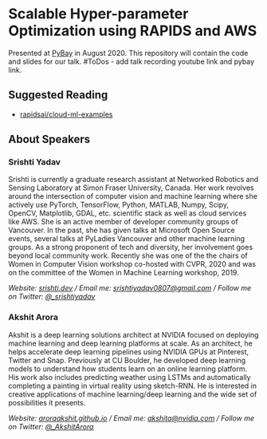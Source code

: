 # Scalable Hyper-parameter Optimization using RAPIDS and AWS

Presented at [PyBay](http://pybay.com/) in August 2020. This repository will contain the code and slides for our talk. #ToDos - add talk recording youtube link and pybay link.

## Suggested Reading
* [rapidsai/cloud-ml-examples](https://github.com/rapidsai/cloud-ml-examples/)

## About Speakers

### Srishti Yadav

Srishti is currently a graduate research assistant at Networked Robotics and Sensing Laboratory at Simon Fraser University, Canada. Her work revolves around the intersection of computer vision and machine learning where she actively use PyTorch, TensorFlow, Python, MATLAB, Numpy, Scipy, OpenCV, Matplotlib, GDAL, etc. scientific stack as well as cloud services like AWS. She is an active member of developer community groups of Vancouver. In the past, she has given talks at Microsoft Open Source events, several talks at PyLadies Vancouver and other machine learning groups. As a strong proponent of tech and diversity, her involvement goes beyond local community work. Recently she was one of the the chairs of Women in Computer Vision workshop co-hosted with CVPR, 2020 and was on the committee of the Women in Machine Learning workshop, 2019. 

<i>Website: [srishti.dev](https://srishti.dev/) / Email me: [srishtiyadav0807@gmail.com](mailto:srishtiyadav0807+pybay@gmail.com) / Follow me on Twitter: [@_srishtiyadav](https://twitter.com/_srishtiyadav)</i>

### Akshit Arora

Akshit is a deep learning solutions architect at NVIDIA focused on deploying machine learning and deep learning platforms at scale. As an architect, he helps accelerate deep learning pipelines using NVIDIA GPUs at Pinterest, Twitter and Snap. Previously at CU Boulder, he developed deep learning models to understand how students learn on an online learning platform. His work also includes predicting weather using LSTMs and automatically completing a painting in virtual reality using sketch-RNN. He is interested in creative applications of machine learning/deep learning and the wide set of possibilities it presents. 

<i>Website: [aroraakshit.github.io](http://aroraakshit.github.io/) / Email me: [akshita@nvidia.com](mailto:akshita@nvidia.com) / Follow me on Twitter: [@_AkshitArora](https://twitter.com/_AkshitArora)</i>